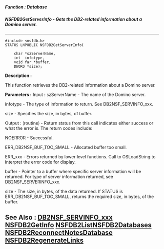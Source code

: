 ##### Function : Database
##### NSFDB2GetServerInfo - Gets the DB2-related information about a Domino server.
---
```
#include <nsfdb.h>
STATUS LNPUBLIC NSFDB2GetServerInfo(

	char *szServerName,
	int  infotype,
	void far *buffer,
	DWORD *size);
```
**Description :**

This function retrieves the DB2-related information about a Domino server.

**Parameters :**
Input :
szServerName  -  The name of the Domino server.

infotype  -  The type of information to return.  See DB2NSF_SERVINFO_xxx.

size  -  Specifies the size, in bytes, of buffer.

Output :
(routine)  -  Return status from this call indicates either success or what the error is. The return codes include:

NOERROR - Successful.

ERR_DB2NSF_BUF_TOO_SMALL - Allocated buffer too small.

ERR_xxx - Errors returned by lower level functions.  Call to OSLoadString to interpret the error code for display.


buffer  -  Pointer to a buffer where specific server information will be returned.  For type of server information returned, see DB2NSF_SERVERINFO_xxx.

size  -  The size, in bytes, of the data returned.  If STATUS is ERR_DB2NSF_BUF_TOO_SMALL, returns the required size, in bytes, of the buffer.


**See Also :**
[DB2NSF_SERVINFO_xxx](/domino-c-api-docs/reference/Symb/DB2NSF_SERVINFO_xxx)
[NSFDB2GetInfo](/domino-c-api-docs/reference/Func/NSFDB2GetInfo)
[NSFDB2ListNSFDB2Databases](/domino-c-api-docs/reference/Func/NSFDB2ListNSFDB2Databases)
[NSFDB2ReconnectNotesDatabase](/domino-c-api-docs/reference/Func/NSFDB2ReconnectNotesDatabase)
[NSFDB2RegenerateLinks](/domino-c-api-docs/reference/Func/NSFDB2RegenerateLinks)
---
